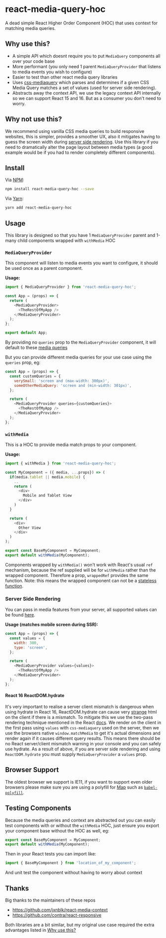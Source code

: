 # react-media-query-hoc
A dead simple React Higher Order Component (HOC) that uses context for matching media queries.


## Why use this?
- A simple API which doesnt require you to put `MediaQuery` components all over your code base
- More performant (you only need 1 parent `MediaQueryProvider` that listens to media events you wish to configure)
- Easier to test than other react media query libraries
- Uses [css-mediaquery](https://github.com/ericf/css-mediaquery) which parses and determines if a given CSS Media Query
matches a set of values (used for server side rendering).
- Abstracts away the context API, we use the legacy context API internally so we can support React 15 and 16. But as a
consumer you don't need to worry.

## Why not use this?
We recommend using vanilla CSS media queries to build responsive websites, this is simpler, provides a smoother UX, also it mitigates having to guess the screen width during [server side rendering](#server-side-rendering). 
Use this library if you need to dramatically alter the page layout between media types (a good example would be if you had to render completely different components).

## Install

Via [NPM](https://docs.npmjs.com/):
```bash
npm install react-media-query-hoc --save
```

Via [Yarn](https://yarnpkg.com/en/):
```bash
yarn add react-media-query-hoc
```


## Usage

This library is designed so that you have 1 `MediaQueryProvider` parent and 1-many child components wrapped with `withMedia` HOC

### `MediaQueryProvider`

This component will listen to media events you want to configure, it should be used once as a parent component.

**Usage:**

```javascript
import { MediaQueryProvider } from 'react-media-query-hoc';

const App = (props) => {
  return (
    <MediaQueryProvider>
      <TheRestOfMyApp />
    </MediaQueryProvider>
  );
};

export default App;
```

By providing no `queries` prop to the `MediaQueryProvider` component, it will default to these [media queries](https://github.com/jooj123/react-media-query-hoc/blob/8d1a3860dc29462436ca9545a33904cb0d38afae/src/media-query-provider.js#L5)

But you can provide different media queries for your use case using the `queries` prop, eg:

```javascript
const App = (props) => {
  const customQueries = {
    verySmall: 'screen and (max-width: 300px)',
    someOtherMediaQuery: 'screen and (min-width: 301px)',
  };

  return (
    <MediaQueryProvider queries={customQueries}>
      <TheRestOfMyApp />
    </MediaQueryProvider>
  );
};
```

### `withMedia`

This is a HOC to provide media match props to your component.

**Usage:**
```javascript
import { withMedia } from 'react-media-query-hoc';

const MyComponent = ({ media, ...props}) => (
  if(media.tablet || media.mobile) {
    ..
    return (
      <div>
        Mobile and Tablet View
      </div>
    )
  }

  return (
    <div>
      Other View
    </div>
  )
);

export const BaseMyComponent = MyComponent;
export default withMedia(MyComponent);
```

Components wrapped by `withMedia()` won't work with React's usual `ref` mechanism, because the ref supplied will be for `withMedia` rather than the wrapped component. Therefore a prop, `wrappedRef` provides the same function. Note: this means the wrapped component can not be a [stateless function](https://github.com/facebook/react/issues/10831).

### Server Side Rendering

You can pass in media features from your server, all supported values can be found [here](https://www.w3.org/TR/css3-mediaqueries/#media1).

**Usage (matches mobile screen during SSR):**
```javascript
const App = (props) => {
  const values = {
    width: 300,
    type: 'screen',
  };

  return (
    <MediaQueryProvider values={values}>
      <TheRestOfMyApp />
    </MediaQueryProvider>
  );
};
```

#### React 16 ReactDOM.hydrate

It's very important to realise a server client mismatch is dangerous when using hydrate in React 16, ReactDOM.hydrate
can cause very [strange](https://github.com/facebook/react/issues/10591) html on the client if there is a mismatch.
To mitigate this we use the two-pass rendering technique mentioned in the React [docs](https://reactjs.org/docs/react-dom.html#hydrate).
We render on the client in the first pass using `values` with `css-mediaquery` used on the server, then we use the browsers native `window.matchMedia`
to get it's actual dimensions and render again if it causes different query results. This means there should be no React
server/client mismatch warning in your console and you can safely use hydrate. As a result of above, if you are server side rendering and using `ReactDOM.hydrate` you must supply `MediaQueryProvider` a `values` prop.

## Browser Support

The oldest browser we support is IE11,
if you want to support even older browsers please make sure you are using a polyfill for [Map](https://developer.mozilla.org/en-US/docs/Web/JavaScript/Reference/Global_Objects/Map) such as [`babel-polyfill`](https://babeljs.io/docs/usage/polyfill/).

## Testing Components

Because the media queries and context are abstracted out you can easily test components with or without the `withMedia` HOC, just ensure you export your component base without the HOC as well, eg:

```javascript
export const BaseMyComponent = MyComponent;
export default withMedia(MyComponent);
```

Then in your React tests you can import like:
```javascript
import { BaseMyComponent } from 'location_of_my_component';
```
And unit test the component without having to worry about context


## Thanks

Big thanks to the maintainers of these repos
- https://github.com/jxnblk/react-media-context
- https://github.com/contra/react-responsive

Both libraries are a bit similar, but my original use case required the extra advantages listed in [Why use this?](#why-use-this)
